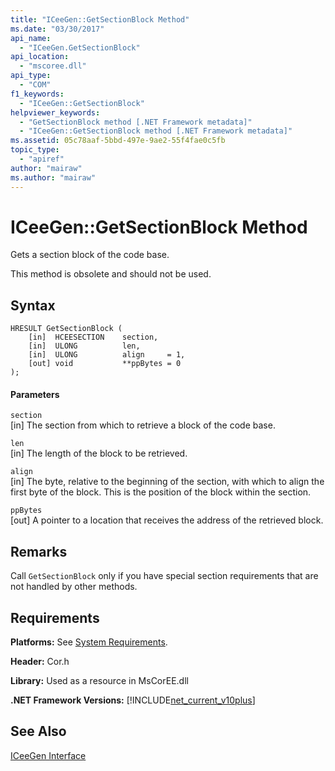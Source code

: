 ```yaml
---
title: "ICeeGen::GetSectionBlock Method"
ms.date: "03/30/2017"
api_name: 
  - "ICeeGen.GetSectionBlock"
api_location: 
  - "mscoree.dll"
api_type: 
  - "COM"
f1_keywords: 
  - "ICeeGen::GetSectionBlock"
helpviewer_keywords: 
  - "GetSectionBlock method [.NET Framework metadata]"
  - "ICeeGen::GetSectionBlock method [.NET Framework metadata]"
ms.assetid: 05c78aaf-5bbd-497e-9ae2-55f4fae0c5fb
topic_type: 
  - "apiref"
author: "mairaw"
ms.author: "mairaw"
---
```

# ICeeGen::GetSectionBlock Method
Gets a section block of the code base.  
  
 This method is obsolete and should not be used.  
  
## Syntax  
  
```  
HRESULT GetSectionBlock (  
    [in]  HCEESECTION    section,     
    [in]  ULONG          len,  
    [in]  ULONG          align     = 1,  
    [out] void           **ppBytes = 0  
);   
```  
  
#### Parameters  
 `section`  
 [in] The section from which to retrieve a block of the code base.  
  
 `len`  
 [in] The length of the block to be retrieved.  
  
 `align`  
 [in] The byte, relative to the beginning of the section, with which to align the first byte of the block. This is the position of the block within the section.  
  
 `ppBytes`  
 [out] A pointer to a location that receives the address of the retrieved block.  
  
## Remarks  
 Call `GetSectionBlock` only if you have special section requirements that are not handled by other methods.  
  
## Requirements  
 **Platforms:** See [System Requirements](../../../../docs/framework/get-started/system-requirements.md).  
  
 **Header:** Cor.h  
  
 **Library:** Used as a resource in MsCorEE.dll  
  
 **.NET Framework Versions:** [!INCLUDE[net_current_v10plus](../../../../includes/net-current-v10plus-md.md)]  
  
## See Also  
 [ICeeGen Interface](../../../../docs/framework/unmanaged-api/metadata/iceegen-interface.md)
